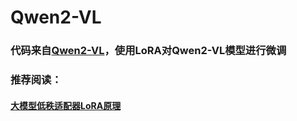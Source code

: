 # Qwen2-VL

### 代码来自[Qwen2-VL](https://blog.csdn.net/SoulmateY/article/details/143807035?spm=1001.2014.3001.5506)，使用LoRA对Qwen2-VL模型进行微调

### 推荐阅读：
#### [大模型低秩适配器LoRA原理](https://zhuanlan.zhihu.com/p/646831196)
